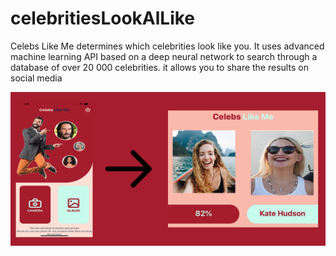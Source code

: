 # celebritiesLookAlLike
Celebs Like Me determines which celebrities look like you. It uses advanced machine learning API based on a deep neural network to search through a database of over 20 000 celebrities.
it allows you to share the results on social media 

![Image of ScreenShot](https://github.com/tao101/celebritiesLookAlLike/blob/master/celeblookalike%20assets/featured.png?raw=true)

